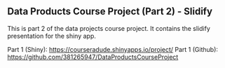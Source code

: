 ## Data Products Course Project (Part 2) - Slidify

This is part 2 of the data projects course project. It contains the slidify presentation for the shiny app.

Part 1 (Shiny): https://courseradude.shinyapps.io/project/
Part 1 (Github): https://github.com/381265947/DataProductsCourseProject